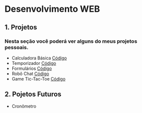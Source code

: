 # Desenvolvimento WEB
## 1. Projetos
### Nesta seção você poderá ver alguns do meus projetos pessoais. 
- Calculadora Básica [Código](https://github.com/DaniloDCS/WEB/tree/master/calculadora)
- Temporizador [Código](https://github.com/DaniloDCS/WEB/tree/master/temporizador)
- Formulários [Código](https://github.com/DaniloDCS/WEB/tree/master/formulario)
- Robô Chat [Código](https://github.com/DaniloDCS/WEB/tree/master/chat)
- Game Tic-Tac-Toe [Código](https://github.com/DaniloDCS/WEB/tree/master/jogo_da_velha)

## 2. Pojetos Futuros
- Cronômetro
